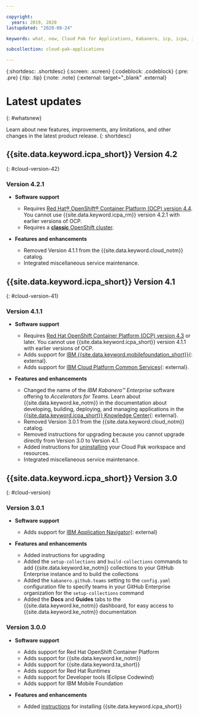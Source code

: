 ```yaml
---

copyright:
  years: 2019, 2020
lastupdated: "2020-08-24"

keywords: what, new, Cloud Pak for Applications, Kabanero, icp, icpa, icp4a, ocp, openshift, was, mobile, runtime, container

subcollection: cloud-pak-applications

---
```


{:shortdesc: .shortdesc}
{:screen: .screen}
{:codeblock: .codeblock}
{:pre: .pre}
{:tip: .tip}
{:note: .note}
{:external: target="_blank" .external}

# Latest updates
{: #whatsnew}

Learn about new features, improvements, any limitations, and other changes in the latest product release.
{: shortdesc}

## {{site.data.keyword.icpa_short}} Version 4.2
{: #cloud-version-42}

### Version 4.2.1

* **Software support**
    * Requires [Red Hat&reg; OpenShift&reg; Container Platform (OCP) version 4.4](/docs/openshift?topic=openshift-getting-started). You cannot use {{site.data.keyword.icpa_rm}} version 4.2.1 with earlier versions of OCP.
    * Requires a [**classic** OpenShift cluster](/docs/openshift?topic=openshift-getting-started#clusters_gs).


* **Features and enhancements**
    * Removed Version 4.1.1 from the {{site.data.keyword.cloud_notm}} catalog.
    * Integrated miscellaneous service maintenance.


## {{site.data.keyword.icpa_short}} Version 4.1
{: #cloud-version-41}

### Version 4.1.1

* **Software support**
    * Requires [Red Hat OpenShift Container Platform (OCP) version 4.3](/docs/openshift?topic=openshift-getting-started) or later. You cannot use {{site.data.keyword.icpa_short}} version 4.1.1 with earlier versions of OCP.
    * Adds support for [IBM {{site.data.keyword.mobilefoundation_short}}](https://mobilefirstplatform.ibmcloud.com/tutorials/en/foundation/8.0/ibmcloudpakforapplications/){: external}.
    * Adds support for [IBM Cloud Platform Common Services](https://www.ibm.com/support/knowledgecenter/SSCSJL_4.1.x/using-cs.html){: external}.


* **Features and enhancements**
    * Changed the name of the _IBM Kabanero&trade; Enterprise_ software offering to _Accelerators for Teams_. Learn about {{site.data.keyword.ke_notm}} in the documentation about developing, building, deploying, and managing applications in the [{{site.data.keyword.icpa_short}} Knowledge Center](https://www.ibm.com/support/knowledgecenter/SSCSJL_4.1.x){: external}.
    * Removed Version 3.0.1 from the {{site.data.keyword.cloud_notm}} catalog.
    * Removed instructions for upgrading because you cannot upgrade directly from Version 3.0 to Version 4.1.
    * Added instructions for [uninstalling](/docs/cloud-pak-applications?topic=cloud-pak-applications-uninstalling) your Cloud Pak workspace and resources.
    * Integrated miscellaneous service maintenance.


## {{site.data.keyword.icpa_short}} Version 3.0
{: #cloud-version}

### Version 3.0.1

* **Software support**
    * Adds support for [IBM Application Navigator](https://github.com/IBM/appnav){: external}


* **Features and enhancements**
    * Added instructions for upgrading
    * Added the `setup-collections` and `build-collections` commands to add {{site.data.keyword.ke_notm}} collections to your GitHub Enterprise instance and to build the collections
    * Added the `kabanero.github.teams` setting to the `config.yaml` configuration file to specify teams in your GitHub Enterprise organization for the `setup-collections` command
    * Added the **Docs** and **Guides** tabs to the {{site.data.keyword.ke_notm}} dashboard, for easy access to {{site.data.keyword.ke_notm}} documentation


### Version 3.0.0

* **Software support**
    * Adds support for Red Hat OpenShift Container Platform
    * Adds support for {{site.data.keyword.ke_notm}}
    * Adds support for {{site.data.keyword.ta_short}}
    * Adds support for Red Hat Runtimes
    * Adds support for Developer tools (Eclipse Codewind)
    * Adds support for IBM Mobile Foundation


* **Features and enhancements**
    * Added [instructions](/docs/cloud-pak-applications?topic=cloud-pak-applications-getting-started) for installing {{site.data.keyword.icpa_short}}
